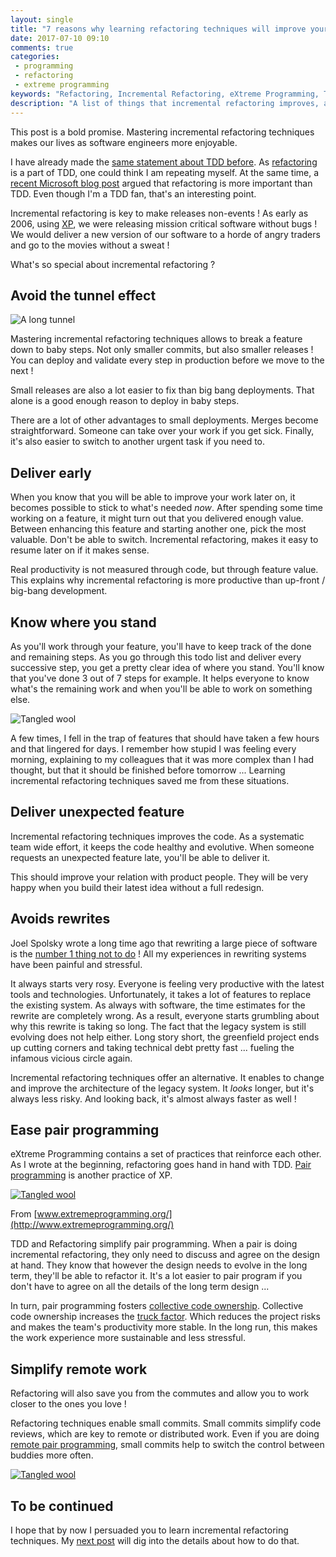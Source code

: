 ```yaml
---
layout: single
title: "7 reasons why learning refactoring techniques will improve your life as a software engineer"
date: 2017-07-10 09:10
comments: true
categories:
 - programming
 - refactoring
 - extreme programming
keywords: "Refactoring, Incremental Refactoring, eXtreme Programming, TDD, Programming, Software"
description: "A list of things that incremental refactoring improves, and how it makes software developers more productive and less stressed"
---
```

This post is a bold promise. Mastering incremental refactoring techniques makes our lives as software engineers more enjoyable.

I have already made the [same statement about TDD before](/from-apprentice-to-master-how-to-learn-tdd-test-driven-development/). As [refactoring](http://www.extremeprogramming.org/rules/refactor.html) is a part of TDD, one could think I am repeating myself. At the same time, a [recent Microsoft blog post](https://blogs.msdn.microsoft.com/ericgu/2017/06/22/notdd/) argued that refactoring is more important than TDD. Even though I'm a TDD fan, that's an interesting point.

Incremental refactoring is key to make releases non-events ! As early as 2006, using [XP](https://en.wikipedia.org/wiki/Extreme_programming), we were releasing mission critical software without bugs ! We would deliver a new version of our software to a horde of angry traders and go to the movies without a sweat !

What's so special about incremental refactoring ?

## Avoid the tunnel effect

![A long tunnel]({{site.url}}{{site.baseurl}}/imgs/2017-07-10-7-reasons-why-learning-refactoring-techniques-will-improve-your-life-as-a-software-engineer/tunnel.jpg)

Mastering incremental refactoring techniques allows to break a feature down to baby steps. Not only smaller commits, but also smaller releases ! You can deploy and validate every step in production before we move to the next !

Small releases are also a lot easier to fix than big bang deployments. That alone is a good enough reason to deploy in baby steps.

There are a lot of other advantages to small deployments. Merges become straightforward. Someone can take over your work if you get sick. Finally, it's also easier to switch to another urgent task if you need to.

## Deliver early

When you know that you will be able to improve your work later on, it becomes possible to stick to what's needed _now_. After spending some time working on a feature, it might turn out that you delivered enough value. Between enhancing this feature and starting another one, pick the most valuable. Don't be able to switch. Incremental refactoring, makes it easy to resume later on if it makes sense.

Real productivity is not measured through code, but through feature value. This explains why incremental refactoring is more productive than up-front / big-bang development.

## Know where you stand

As you'll work through your feature, you'll have to keep track of the done and remaining steps. As you go through this todo list and deliver every successive step, you get a pretty clear idea of where you stand. You'll know that you've done 3 out of 7 steps for example. It helps everyone to know what's the remaining work and when you'll be able to work on something else.

![Tangled wool]({{site.url}}{{site.baseurl}}/imgs/2017-07-10-7-reasons-why-learning-refactoring-techniques-will-improve-your-life-as-a-software-engineer/wool-tangled.jpg)

A few times, I fell in the trap of features that should have taken a few hours and that lingered for days. I remember how stupid I was feeling every morning, explaining to my colleagues that it was more complex than I had thought, but that it should be finished before tomorrow ... Learning incremental refactoring techniques saved me from these situations.

## Deliver unexpected feature

Incremental refactoring techniques improves the code. As a systematic team wide effort, it keeps the code healthy and evolutive. When someone requests an unexpected feature late, you'll be able to deliver it.

This should improve your relation with product people. They will be very happy when you build their latest idea without a full redesign.

## Avoids rewrites

Joel Spolsky wrote a long time ago that rewriting a large piece of software is the [number 1 thing not to do](https://www.joelonsoftware.com/2000/04/06/things-you-should-never-do-part-i/) ! All my experiences in rewriting systems have been painful and stressful.

It always starts very rosy. Everyone is feeling very productive with the latest tools and technologies. Unfortunately, it takes a lot of features to replace the existing system. As always with software, the time estimates for the rewrite are completely wrong. As a result, everyone starts grumbling about why this rewrite is taking so long. The fact that the legacy system is still evolving does not help either. Long story short, the greenfield project ends up cutting corners and taking technical debt pretty fast ... fueling the infamous vicious circle again.

Incremental refactoring techniques offer an alternative. It enables to change and improve the architecture of the legacy system. It _looks_ longer, but it's always less risky. And looking back, it's almost always faster as well !

## Ease pair programming

eXtreme Programming contains a set of practices that reinforce each other. As I wrote at the beginning, refactoring goes hand in hand with TDD. [Pair programming]({{site.baseurl}}/categories/#pair-programming/) is another practice of XP.

[![Tangled wool]({{site.url}}{{site.baseurl}}/imgs/2017-07-10-7-reasons-why-learning-refactoring-techniques-will-improve-your-life-as-a-software-engineer/xp-practices.GIF)](http://www.extremeprogramming.org/map/code.html)<div class="image-credits">From [www.extremeprogramming.org/](http://www.extremeprogramming.org/)</div>

TDD and Refactoring simplify pair programming. When a pair is doing incremental refactoring, they only need to discuss and agree on the design at hand. They know that however the design needs to evolve in the long term, they'll be able to refactor it. It's a lot easier to pair program if you don't have to agree on all the details of the long term design ...

In turn, pair programming fosters [collective code ownership](http://www.extremeprogramming.org/rules/collective.html). Collective code ownership increases the [truck factor](https://en.wikipedia.org/wiki/Bus_factor). Which reduces the project risks and makes the team's productivity more stable. In the long run, this makes the work experience more sustainable and less stressful.

## Simplify remote work

Refactoring will also save you from the commutes and allow you to work closer to the ones you love !

Refactoring techniques enable small commits. Small commits simplify code reviews, which are key to remote or distributed work. Even if you are doing [remote pair programming](/rexp-remote-extreme-programming/), small commits help to switch the control between buddies more often.

[![Tangled wool]({{site.url}}{{site.baseurl}}/imgs/2017-07-10-7-reasons-why-learning-refactoring-techniques-will-improve-your-life-as-a-software-engineer/remote-pairing.jpg)](https://www.amazon.com/gp/product/B00I800FFY/ref=as_li_tl?ie=UTF8&camp=1789&creative=9325&creativeASIN=B00I800FFY&linkCode=as2&tag=pbourgau-20&linkId=9873e69d645cba27701f4b3744acab0e)

## To be continued

I hope that by now I persuaded you to learn incremental refactoring techniques. My [next post](/how-to-start-learning-the-tao-of-incremental-code-refactoring-today/) will dig into the details about how to do that.
